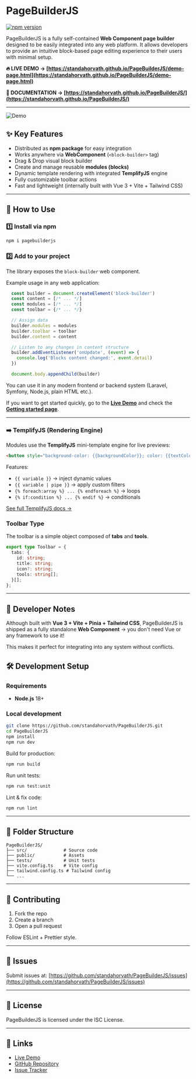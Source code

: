 # PageBuilderJS

[![npm version](https://img.shields.io/npm/v/pagebuilderjs?color=%2300C853\&label=pagebuilderjs%20on%20npm\&logo=npm)](https://www.npmjs.com/package/pagebuilderjs)

PageBuilderJS is a fully self-contained **Web Component page builder** designed to be easily integrated into any web platform. It allows developers to provide an intuitive block-based page editing experience to their users with minimal setup.

**🔥 LIVE DEMO → [https://standahorvath.github.io/PageBuilderJS/demo-page.html](https://standahorvath.github.io/PageBuilderJS/demo-page.html)** 

**📖 DOCUMENTATION → [https://standahorvath.github.io/PageBuilderJS/](https://standahorvath.github.io/PageBuilderJS/)**

---

![Demo](https://standahorvath.github.io/PageBuilderJS/builder-preview.gif)

## ✨ Key Features

* Distributed as **npm package** for easy integration
* Works anywhere via **WebComponent** (`<block-builder>` tag)
* Drag & Drop visual block builder
* Create and manage reusable **modules (blocks)**
* Dynamic template rendering with integrated **TemplifyJS** engine
* Fully customizable toolbar actions
* Fast and lightweight (internally built with Vue 3 + Vite + Tailwind CSS)

---

## 🚀 How to Use

### 1️⃣ Install via npm

```bash
npm i pagebuilderjs
```

### 2️⃣ Add to your project

The library exposes the `block-builder` web component.

Example usage in any web application:

```js
  const builder = document.createElement('block-builder')
  const content = [/* ... */]
  const modules = [/* ... */]
  const toolbar = {/* ... */}

  // Assign data
  builder.modules = modules
  builder.toolbar = toolbar
  builder.content = content

  // Listen to any changes in content structure
  builder.addEventListener('onUpdate', (event) => {
    console.log('Blocks content changed:', event.detail)
  })

  document.body.appendChild(builder)
```

You can use it in any modern frontend or backend system (Laravel, Symfony, Node.js, plain HTML etc.).

If you want to get started quickly, go to the **[Live Demo](https://standahorvath.github.io/PageBuilderJS/demo-page.html)** and check the **[Getting started page](https://standahorvath.github.io/PageBuilderJS/getting-started.html)**.

----

### ➡️ TemplifyJS (Rendering Engine)

Modules use the **TemplifyJS** mini-template engine for live previews:

```html
<button style="background-color: {{backgroundColor}}; color: {{textColor}}">{{label}}</button>
```

Features:

* `{{ variable }}` → inject dynamic values
* `{{ variable | pipe }}` → apply custom filters
* `{% foreach:array %} ... {% endforeach %}` → loops
* `{% if:condition %} ... {% endif %}` → conditionals

[See full TemplifyJS docs →]([github.com/standahorvath/TemplifyJS](https://github.com/standahorvath/TemplifyJS))

### Toolbar Type
The toolbar is a simple object composed of **tabs** and **tools**.

```ts
export type Toolbar = {
  tabs: {
    id: string;
    title: string;
    icon?: string;
    tools: string[];
  }[];
};
```

---

## 📝 Developer Notes

Although built with **Vue 3 + Vite + Pinia + Tailwind CSS**, PageBuilderJS is shipped as a fully standalone **Web Component** → you don't need Vue or any framework to use it!

This makes it perfect for integrating into any system without conflicts.


## 🛠️ Development Setup

### Requirements

* **Node.js** 18+

### Local development

```bash
git clone https://github.com/standahorvath/PageBuilderJS.git
cd PageBuilderJS
npm install
npm run dev
```

Build for production:

```bash
npm run build
```

Run unit tests:

```bash
npm run test:unit
```

Lint & fix code:

```bash
npm run lint
```

---

## 📁 Folder Structure

```plaintext
PageBuilderJS/
├── src/              # Source code
├── public/           # Assets
├── tests/            # Unit tests
├── vite.config.ts    # Vite config
├── tailwind.config.ts # Tailwind config
└── ...
```

---

## 📝 Contributing

1. Fork the repo
2. Create a branch
3. Open a pull request

Follow ESLint + Prettier style.

---

## 🐛 Issues

Submit issues at:
[https://github.com/standahorvath/PageBuilderJS/issues](https://github.com/standahorvath/PageBuilderJS/issues)

---

## 📄 License

PageBuilderJS is licensed under the ISC License.

---

## 🔗 Links

* [Live Demo](https://standahorvath.github.io/PageBuilderJS/)
* [GitHub Repository](https://github.com/standahorvath/PageBuilderJS)
* [Issue Tracker](https://github.com/standahorvath/PageBuilderJS/issues)
